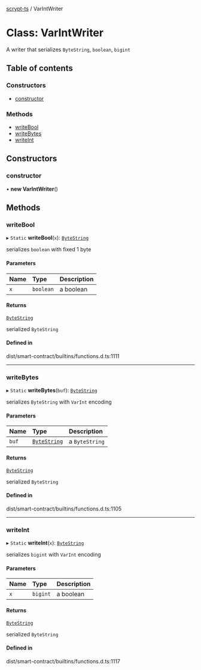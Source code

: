 [scrypt-ts](../README.md) / VarIntWriter

# Class: VarIntWriter

A writer that serializes `ByteString`, `boolean`, `bigint`

## Table of contents

### Constructors

- [constructor](VarIntWriter.md#constructor)

### Methods

- [writeBool](VarIntWriter.md#writebool)
- [writeBytes](VarIntWriter.md#writebytes)
- [writeInt](VarIntWriter.md#writeint)

## Constructors

### constructor

• **new VarIntWriter**()

## Methods

### writeBool

▸ `Static` **writeBool**(`x`): [`ByteString`](../README.md#bytestring)

serializes `boolean` with fixed 1 byte

#### Parameters

| Name | Type | Description |
| :------ | :------ | :------ |
| `x` | `boolean` | a boolean |

#### Returns

[`ByteString`](../README.md#bytestring)

serialized `ByteString`

#### Defined in

dist/smart-contract/builtins/functions.d.ts:1111

___

### writeBytes

▸ `Static` **writeBytes**(`buf`): [`ByteString`](../README.md#bytestring)

serializes `ByteString` with `VarInt` encoding

#### Parameters

| Name | Type | Description |
| :------ | :------ | :------ |
| `buf` | [`ByteString`](../README.md#bytestring) | a `ByteString` |

#### Returns

[`ByteString`](../README.md#bytestring)

serialized `ByteString`

#### Defined in

dist/smart-contract/builtins/functions.d.ts:1105

___

### writeInt

▸ `Static` **writeInt**(`x`): [`ByteString`](../README.md#bytestring)

serializes `bigint` with `VarInt` encoding

#### Parameters

| Name | Type | Description |
| :------ | :------ | :------ |
| `x` | `bigint` | a boolean |

#### Returns

[`ByteString`](../README.md#bytestring)

serialized `ByteString`

#### Defined in

dist/smart-contract/builtins/functions.d.ts:1117
